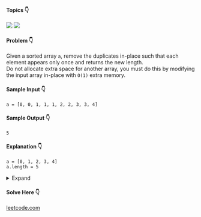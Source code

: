 #### Topics :point_down:
![](https://img.shields.io/badge/-array-wheat) 
![](https://img.shields.io/badge/-two--pointer-wheat)

#### Problem :point_down:
Given a sorted array `a`, remove the duplicates in-place such that each element appears only once and returns the new length.  
Do not allocate extra space for another array, you must do this by modifying the input array in-place with `O(1)` extra memory.
#### Sample Input :point_down:
```
a = [0, 0, 1, 1, 1, 2, 2, 3, 3, 4]
```
#### Sample Output :point_down:
```
5
```
#### Explanation :point_down:
```
a = [0, 1, 2, 3, 4]
a.length = 5
```
<details>
<summary>Expand</summary>

#### Python :point_down:
```py
def solve(a):
    if not a:
        return 0

    k = 1
    for i in range(1, len(a)):
        if a[i] != a[i-1]:
            a[k] = a[i]
            k += 1

    return k
```
#### Time Complexity :point_down:
```
O(n)
```
#### Space Complexity :point_down:
```
O(1)
```
</details>

#### Solve Here :point_down:
[leetcode.com](https://leetcode.com/problems/remove-duplicates-from-sorted-array/)
